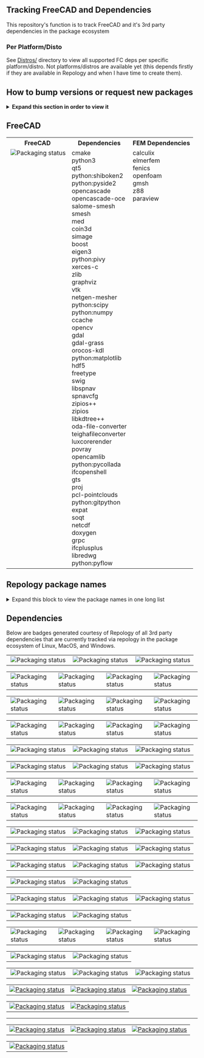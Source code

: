 ## Tracking FreeCAD and Dependencies
This repository's function is to track FreeCAD and it's 3rd party dependencies in the package ecosystem

### Per Platform/Disto
See [Distros/](Distros/) directory to view all supported FC deps per specific platform/distro. Not platforms/distros are available yet (this depends firstly if they are available in Repology and when I have time to create them).

## How to bump versions or request new packages
<details>
  <summary><b>Expand this section in order to view it</b></summary>

### Arch Linux
1. Search for the package in: https://www.archlinux.org/packages/
2. On the package page find `Flag Package Out-of-Date` link

### Arch Linux User Repository (AUR)
1. Search for the package in: https://aur.archlinux.org
2. On the package page find `Flag Package Out-of-Date` link

### Chocolatey 
Request new packages at https://github.com/chocolatey/chocolatey-package-requests  
Request package updates by [contacting the maintainer of said chocolatey package](https://chocolatey.org/docs/package-triage-process#package-is-outdated)

### FreeBSD (aka Freshports/dports)
Open a ticket on their [Bugzilla](https://bugs.freebsd.org/bugzilla/enter_bug.cgi) bugtracker.  
FYI, dports lags behind Freshports 

### Gentoo
1. Open a ticket on their [Bugzilla](https://bugs.gentoo.org/enter_bug.cgi?product=Gentoo%20Linux) bugtracker.
2. Choose either 'Current Packages' or 'New Packages' accordingly  
Also, it's possible to see PRs in https://github.com/gentoo/gentoo/

### Haiku Ports
Open an issue on their [Haikuports GitHub repo](https://github.com/haikuports/haikuports/issues)

### Homebrew
If you're on MacOS use: https://github.com/Homebrew/homebrew-core/blob/master/CONTRIBUTING.md

If not, then find the formula on github, edit the formula (auto-forks for you), make the appropriate changes (change the version number and get the sha256 (use another updated repo to get the the hash or download the program and run `sha256sum`), the submit a PR via github GUI.

### Hyperbola
1. Search for the package in: https://www.hyperbola.info/packages/
2. On the package page find `Flag Package Out-of-Date` link

### Linuxbrew
See Homebrew

### Macports
There are a several ways to update/request macports. Before anything, please search their github repo for [open PRs](github.com/macports/macports-ports/pulls) and their [bugtracker](https://trac.macports.org/search?q=&portsummarysearch=on) to avoid duplicate requests.
1. If you have macports installed you can go through the recommended way to update a macport
2. If you don't have macports installed you can still open a PR. You'll need to some things in the PR 
3. Open a ticket on their [bugtracker](https://trac.macports.org) requesting an update or a new package. 

### Mageia Cauldron
Open an issus on their [Bugzilla](https://bugs.mageia.org) Bugtracker

### nixpkgs
Open an issue on their [Github repo](https://github.com/NixOS/nixpkgs/)  
It's possible to open PRs to bump versions but note that the checksum they ask for isn't `sha256sum`

### OpenMandriva Cooker
Open an issue on their [Bugzilla](https://issues.openmandriva.org/enter_bug.cgi?product=Cooker)

### psilinux
1. Find the package via repology or on their [GitHub organization page](https://github.com/pisilinux)  
2. Open an issue requesting update or new package.

### scoop
Open an issue on their [Github repo](https://github.com/lukesampson/scoop/issues)

### solus
Open an issue on their [Phabricator](https://dev.getsol.us/maniphest/)  
Make sure to follow their [guidelines](https://getsol.us/articles/packaging/request-a-package/en/)

### vcpkg
C++ Library Manager for Windows, Linux, and MacOS  
Open an issue on their [Github repo](https://github.com/Microsoft/vcpkg)  
Note: they don

### Void Linux
Open an issue on their [Github repo](https://github.com/void-linux/void-packages)

### Yet Another Cygwin Ports (YACP)
Open an issue on their [Github repo](https://github.com/fd00/yacp)

#### Tips for submitting PRs
<details>
  <summary>Tips on how to submit PRs</summary>
    <ul>
      <li>Clone the repository
      <li>Edit the package forumla/recipe
      <li>Update the version number of the package
      <li>Download the updated package version
      <li>Generate a sha256 <tt>openssl dgst -sha256 package-name</tt>
      <li>Note: Macports requires a rmd160. Generate an rmd160 <tt>openssl dgst -rmd160 package-name</tt>
      <li>Submit PR
    <ul>
</details>

</details>

## FreeCAD
<table>
  <tr>
    <th>FreeCAD</th>
    <th>Dependencies</th>  
    <th>FEM Dependencies</th>
  </tr>
  <tr>
    <td valign="top"><a href="https://repology.org/metapackage/freecad/versions">
        <img src="https://repology.org/badge/vertical-allrepos/freecad.svg" alt="Packaging status" align="right"></a>
    </td>
    <td align="left" valign="top">
      cmake<br/>
      python3<br/>
      qt5<br/>
      python:shiboken2<br/>
      python:pyside2<br/>
      opencascade<br/>
      opencascade-oce<br/>
      salome-smesh<br/>
      smesh<br/>
      med<br/>
      coin3d<br/>
      simage<br/>
      boost<br/>
      eigen3<br/>
      python:pivy<br/>
      xerces-c<br/>
      zlib<br/>
      graphviz<br/>
      vtk<br/>
      netgen-mesher<br/>
      python:scipy<br/>
      python:numpy<br/>
      ccache<br/>
      opencv<br/>
      gdal<br/>
      gdal-grass<br/>
      orocos-kdl<br/>
      python:matplotlib<br/>
      hdf5<br/>
      freetype<br/>
      swig<br/>
      libspnav<br/>
      spnavcfg<br/>
      zipios++<br/>
      zipios<br/>
      libkdtree++<br/>
      oda-file-converter<br/>
      teighafileconverter<br/>
      luxcorerender<br/>
      povray<br/>
      opencamlib<br/>
      python:pycollada<br/>
      ifcopenshell<br/>
      gts<br/>
      proj<br/>
      pcl-pointclouds<br/>
      python:gitpython<br/>
      expat<br/>
      soqt<br/>
      netcdf<br/>
      doxygen<br/>
      grpc<br/>
      ifcplusplus<br/>
      libredwg<br/>
      python:pyflow
    </td>
    <td align="left" valign="top">
      calculix<br/>
      elmerfem<br/>
      fenics<br/>
      openfoam<br/>
      gmsh<br/>
      z88<br/>
      paraview<br/>
    </td>
  </tr>
</table>

## Repology package names  
<details>
  <summary>Expand this block to view the package names in one long list</summary>

```
python3  
qt5  
python:shiboken2  
python:pyside2  
opencascade  
opencascade-oce  
salome-smesh  
smesh  
med  
coin3d  
simage  
boost  
eigen3  
python:pivy  
xerces-c  
cmake  
zlib  
graphviz  
vtk  
netgen-mesher
python:scipy  
python:numpy  
calculix  
elmerfem  
fenics  
openfoam  
z88  
gmsh  
ccache  
opencv  
gdal  
gdal-grass  
orocos-kdl  
python:matplotlib  
hdf5  
freetype
swig  
libspnav  
spnavcfg  
zipios++  


libkdtree++  
oda-file-converter  
teighafileconverter  
luxcorerender  
povray  
opencamlib  
python:pycollada  
ifcopenshell  
gts  
proj  
pcl-pointclouds  
python:gitpython
expat  
soqt  
netcdf  
doxygen
paraview  
grpc  
ifcplusplus  
libredwg  
python:pyflow  
```

</details>

## Dependencies
Below are badges generated courtesy of Repology of all 3rd party dependencies that are currently tracked via repology in the package ecosystem of Linux, MacOS, and Windows.

<table>
  <tr>
    <td valign="top"><a href="https://repology.org/metapackage/qt5/versions">
      <img src="https://repology.org/badge/vertical-allrepos/qt5.svg?header=qt5" alt="Packaging status" align="right"></a>
    </td>
    <td valign="top"><a href="https://repology.org/metapackage/python:shiboken2/versions">
      <img src="https://repology.org/badge/vertical-allrepos/python:shiboken2.svg?header=python%3Ashiboken2" alt="Packaging status" align="right"></a>
    </td>
    <td valign="top"><a href="https://repology.org/metapackage/python:pyside2/versions">
      <img src="https://repology.org/badge/vertical-allrepos/python:pyside2.svg?header=python%3Apyside2" alt="Packaging status" align="right"></a>
    </td>
  </tr>
</table>

<table>
  <tr>
    <td valign="top"><a href="https://repology.org/metapackage/opencascade/versions">
      <img src="https://repology.org/badge/vertical-allrepos/opencascade.svg?header=opencascade" alt="Packaging status" align="right"></a>
    </td>
    <td valign="top"><a href="https://repology.org/metapackage/opencascade-oce/versions">
      <img src="https://repology.org/badge/vertical-allrepos/opencascade-oce.svg?header=opencascade-oce" alt="Packaging status" align="right"></a>
    </td>
    <td valign="top"><a href="https://repology.org/metapackage/salome-smesh/versions">
      <img src="https://repology.org/badge/vertical-allrepos/salome-smesh.svg?header=salome-smesh" alt="Packaging status" align="right"></a>
    </td>
    <td valign="top"><a href="https://repology.org/metapackage/smesh/versions">
      <img src="https://repology.org/badge/vertical-allrepos/smesh.svg?header=smesh" alt="Packaging status" align="right"></a>
    </td>
  </tr>
</table>

<table>
  <tr>
    <td valign="top"><a href="https://repology.org/metapackage/med/versions">
      <img src="https://repology.org/badge/vertical-allrepos/med.svg?header=med" alt="Packaging status" align="right"></a>
    </td>
    <td valign="top"><a href="https://repology.org/metapackage/python3/versions">
      <img src="https://repology.org/badge/vertical-allrepos/python3.svg?header=python3" alt="Packaging status" align="right"></a>
    </td>
    <td valign="top"><a href="https://repology.org/metapackage/boost/versions">
      <img src="https://repology.org/badge/vertical-allrepos/boost.svg?header=boost" alt="Packaging status" align="right"></a>
    </td>
    <td valign="top"><a href="https://repology.org/metapackage/netcdf/versions">
      <img src="https://repology.org/badge/vertical-allrepos/netcdf.svg?header=netcdf" alt="Packaging status" align="right"></a>
    </td>
</tr>
</table>

<table>
  <tr>
    <td valign="top"><a href="https://repology.org/metapackage/coin3d/versions">
      <img src="https://repology.org/badge/vertical-allrepos/coin3d.svg?header=coin3d" alt="Packaging status" align="right"></a>
    <td valign="top"><a href="https://repology.org/metapackage/soqt/versions">
      <img src="https://repology.org/badge/vertical-allrepos/soqt.svg?header=soqt" alt="Packaging status" align="right"></a>
    <td valign="top"><a href="https://repology.org/metapackage/python:pivy/versions">
      <img src="https://repology.org/badge/vertical-allrepos/python:pivy.svg?header=python%3Apivy" alt="Packaging status" align="right"></a>
    </td>
    <td valign="top"><a href="https://repology.org/metapackage/simage/versions">
      <img src="https://repology.org/badge/vertical-allrepos/simage.svg?header=simage" alt="Packaging status" align="right"></a>
    </td>
  </tr>
</table>

<table>
  <tr>
    <td valign="top"><a href="https://repology.org/metapackage/hdf5/versions">
      <img src="https://repology.org/badge/vertical-allrepos/hdf5.svg?header=hdf5" alt="Packaging status" align="right"></a>
    </td>
    <td valign="top"><a href="https://repology.org/metapackage/eigen3/versions">
      <img src="https://repology.org/badge/vertical-allrepos/eigen3.svg?header=eigen3" alt="Packaging status" align="right"></a>
    </td>
    <td valign="top"><a href="https://repology.org/metapackage/xerces-c/versions">
      <img src="https://repology.org/badge/vertical-allrepos/xerces-c.svg?header=xerces-c" alt="Packaging status" align="right"></a>
    </td>
  </tr>
</table>

<table>
  <tr>
    <td valign="top"><a href="https://repology.org/metapackage/zlib/versions">
      <img src="https://repology.org/badge/vertical-allrepos/zlib.svg?header=zlib" alt="Packaging status" align="right"></a>
    </td>
    <td valign="top"><a href="https://repology.org/metapackage/cmake/versions">
      <img src="https://repology.org/badge/vertical-allrepos/cmake.svg?header=cmake" alt="Packaging status" align="right"></a>
    </td>
    <td valign="top"><a href="https://repology.org/metapackage/ccache/versions">
      <img src="https://repology.org/badge/vertical-allrepos/ccache.svg?header=ccache" alt="Packaging status" align="right"></a>
    </td>
  </tr>
</table>

<table>
  <tr>
    <td valign="top"><a href="https://repology.org/metapackage/netgen-mesher/versions">
      <img src="https://repology.org/badge/vertical-allrepos/netgen-mesher.svg?header=netgen-mesher" alt="Packaging status" align="right"></a>
    </td>
    <td valign="top"><a href="https://repology.org/metapackage/vtk/versions">
      <img src="https://repology.org/badge/vertical-allrepos/vtk.svg?header=vtk" alt="Packaging status" align="right"></a>
    </td>
    <td valign="top"><a href="https://repology.org/metapackage/calculix/versions">
      <img src="https://repology.org/badge/vertical-allrepos/calculix.svg?header=calculix" alt="Packaging status" align="right"></a>
    </td>
    <td valign="top"><a href="https://repology.org/metapackage/gmsh/versions">
      <img src="https://repology.org/badge/vertical-allrepos/gmsh.svg?header=gmsh" alt="Packaging status" align="right"></a>
  </tr>
</table>

<table>
  <tr>
    <td valign="top"><a href="https://repology.org/metapackage/elmerfem/versions">
      <img src="https://repology.org/badge/vertical-allrepos/elmerfem.svg?header=elmerfem" alt="Packaging status" align="right"></a>
    </td>
    <td valign="top"><a href="https://repology.org/metapackage/fenics/versions">
      <img src="https://repology.org/badge/vertical-allrepos/fenics.svg?header=fenics" alt="Packaging status" align="right"></a>
    </td>
    <td valign="top"><a href="https://repology.org/metapackage/openfoam/versions">
      <img src="https://repology.org/badge/vertical-allrepos/openfoam.svg?header=openfoam" alt="Packaging status" align="right"></a>
    </td>
    <td valign="top"><a href="https://repology.org/metapackage/z88/versions">
      <img src="https://repology.org/badge/vertical-allrepos/z88.svg?header=z88" alt="Packaging status" align="right"></a>
    </td>
  </tr>
</table>


<table>
  <tr>
    <td valign="top"><a href="https://repology.org/metapackage/orocos-kdl/versions">
      <img src="https://repology.org/badge/vertical-allrepos/orocos-kdl.svg?header=orocos-kdl" alt="Packaging status" align="right"></a>
    </td>
    <td valign="top"><a href="https://repology.org/metapackage/python:matplotlib/versions">
      <img src="https://repology.org/badge/vertical-allrepos/python:matplotlib.svg?header=python%3Amatplotlib" alt="Packaging status" align="right"></a>
    </td>
    <td valign="top"><a href="https://repology.org/metapackage/freetype/versions">
      <img src="https://repology.org/badge/vertical-allrepos/freetype.svg?header=freetype" alt="Packaging status" align="right"></a>
    </td>
  </tr>
</table>

<table>
  <tr>
    <td valign="top"><a href="https://repology.org/metapackage/graphviz/versions">
      <img src="https://repology.org/badge/vertical-allrepos/graphviz.svg?header=graphviz" alt="Packaging status" align="right"></a>
    </td>
    <td valign="top"><a href="https://repology.org/metapackage/swig/versions">
      <img src="https://repology.org/badge/vertical-allrepos/swig.svg?header=swig" alt="Packaging status" align="right"></a>
    </td>
    <td valign="top"><a href="https://repology.org/metapackage/ifcopenshell/versions">
      <img src="https://repology.org/badge/vertical-allrepos/ifcopenshell.svg?header=ifcopenshell" alt="Packaging status" align="right"></a>
    </td>
  </tr>
</table>

<table>
  <tr>
    <td valign="top"><a href="https://repology.org/metapackage/libspnav/versions">
      <img src="https://repology.org/badge/vertical-allrepos/libspnav.svg?header=libspnav" alt="Packaging status" align="right"></a>
    </td>
    <td valign="top"><a href="https://repology.org/metapackage/spnavcfg/versions">
      <img src="https://repology.org/badge/vertical-allrepos/spnavcfg.svg?header=spnavcfg" alt="Packaging status" align="right"></a>
    </td>
    <td valign="top"><a href="https://repology.org/metapackage/libkdtree++/versions">
      <img src="https://repology.org/badge/vertical-allrepos/libkdtree++.svg?header=libkdtree%2B%2B" alt="Packaging status" align="right"></a>
    </td>
  </tr>
</table>

<table>
  <tr>
    <td valign="top"><a href="https://repology.org/metapackage/zipios++/versions">
      <img src="https://repology.org/badge/vertical-allrepos/zipios++.svg?header=zipios%2B%2B" alt="Packaging status" align="right"></a>
    </td>
    <td valign="top"><a href="https://repology.org/metapackage/zipios/versions">
      <img src="https://repology.org/badge/vertical-allrepos/zipios.svg?header=zipios" alt="Packaging status" align="right"></a>
    </td>
  </tr>
</table>

<table>
  <tr>
    <td valign="top"><a href="https://repology.org/metapackage/python:scipy/versions">
      <img src="https://repology.org/badge/vertical-allrepos/python:scipy.svg?header=python%3Ascipy" alt="Packaging status" align="right"></a>
    </td>
    <td valign="top"><a href="https://repology.org/metapackage/python:numpy/versions">
      <img src="https://repology.org/badge/vertical-allrepos/python:numpy.svg?header=python%3Anumpy" alt="Packaging status" align="right"></a>
    </td>
    <td valign="top"><a href="https://repology.org/metapackage/opencv/versions">
      <img src="https://repology.org/badge/vertical-allrepos/opencv.svg?header=opencv" alt="Packaging status" align="right"></a>
    </td>
  </tr>
</table>

<table>
  <tr>
    <td valign="top"><a href="https://repology.org/metapackage/gdal/versions">
      <img src="https://repology.org/badge/vertical-allrepos/gdal.svg?header=gdal" alt="Packaging status" align="right"></a>
    </td>
    <td valign="top"><a href="https://repology.org/metapackage/gdal-grass/versions">
      <img src="https://repology.org/badge/vertical-allrepos/gdal-grass.svg?header=gdal-grass" alt="Packaging status" align="right"></a>
    </td>
  </tr>
</table>

<table>
  <tr>
    <td valign="top"><a href="https://repology.org/metapackage/oda-file-converter/versions">
      <img src="https://repology.org/badge/vertical-allrepos/oda-file-converter.svg?header=oda-file-converter" alt="Packaging status" align="right"></a>
    </td>
    <td valign="top"><a href="https://repology.org/metapackage/teighafileconverter/versions">
      <img src="https://repology.org/badge/vertical-allrepos/teighafileconverter.svg?header=teighafileconverter" alt="Packaging status" align="right"></a>
    </td>
    <td valign="top"><a href="https://repology.org/metapackage/luxcorerender/versions">
      <img src="https://repology.org/badge/vertical-allrepos/luxcorerender.svg?header=luxcorerender" alt="Packaging status" align="right"></a>
    </td>
    <td valign="top"><a href="https://repology.org/metapackage/povray/versions">
      <img src="https://repology.org/badge/vertical-allrepos/povray.svg?header=povray" alt="Packaging status" align="right"></a>
    </td>
  </tr>
</table>

<table>
  <tr>
    <td valign="top"><a href="https://repology.org/metapackage/opencamlib/versions">
      <img src="https://repology.org/badge/vertical-allrepos/opencamlib.svg?header=opencamlib" alt="Packaging status" align="right"></a>
    </td>
    <td valign="top"><a href="https://repology.org/metapackage/python:pycollada/versions">
      <img src="https://repology.org/badge/vertical-allrepos/python:pycollada.svg?header=python%3Apycollada" alt="Packaging status" align="right"></a>
    </td>
  </tr>
</table>

<table>
  <tr>
    <td valign="top"><a href="https://repology.org/metapackage/proj/versions">
      <img src="https://repology.org/badge/vertical-allrepos/proj.svg?header=proj" alt="Packaging status" align="right"></a>
    </td>
    <td valign="top"><a href="https://repology.org/metapackage/gts/versions">
      <img src="https://repology.org/badge/vertical-allrepos/gts.svg?header=gts" alt="Packaging status" align="right"></a>
    </td>
    <td valign="top"><a href="https://repology.org/metapackage/python:pysolar/versions">
      <img src="https://repology.org/badge/vertical-allrepos/python:pysolar.svg?header=python%3Apysolar" alt="Packaging status" align="right"></a>
    </td>
  </tr>
</table>

<table>
  <tr>
    <td valign="top"><a href="https://repology.org/metapackage/pcl-pointclouds/versions">
      <img src="https://repology.org/badge/vertical-allrepos/pcl-pointclouds.svg?header=pcl-pointclouds" alt="Packaging status"></a>
    </td>
    <td valign="top"><a href="https://repology.org/metapackage/python:gitpython/versions">
      <img src="https://repology.org/badge/vertical-allrepos/python:gitpython.svg?header=python%3Agitpython" alt="Packaging status"></a>
    </td>
    <td valign="top"><a href="https://repology.org/metapackage/expat/versions">
      <img src="https://repology.org/badge/vertical-allrepos/expat.svg?header=expat" alt="Packaging status"></a>
    </td>
  </tr>
</table>


<table>
  <tr>
    <td valign="top"><a href="https://repology.org/metapackage/doxygen/versions">
      <img src="https://repology.org/badge/vertical-allrepos/doxygen.svg?header=doxygen" alt="Packaging status"></a>
    </td>
    <td valign="top"><a href="https://repology.org/metapackage/paraview/versions">
      <img src="https://repology.org/badge/vertical-allrepos/paraview.svg?header=paraview" alt="Packaging status"></a>
    </td>
  </tr>
</table>

------

<table>
  <tr>
    <td valign="top"><a href="https://repology.org/metapackage/grpc/versions">
      <img src="https://repology.org/badge/vertical-allrepos/grpc.svg?header=grpc" alt="Packaging status"></a>
    </td>
    <td valign="top"><a href="https://repology.org/metapackage/ifcplusplus/versions">
      <img src="https://repology.org/badge/vertical-allrepos/ifcplusplus.svg?header=ifcplusplus" alt="Packaging status"></a>
    </td>
    <td valign="top"><a href="https://repology.org/metapackage/libredwg/versions">
      <img src="https://repology.org/badge/vertical-allrepos/libredwg.svg?header=libredwg" alt="Packaging status"></a>
    </td>
  </tr>
</table>

<table>
  <tr>
    <td valign="top"><a href="https://repology.org/metapackage/python:pyflow/versions">
      <img src="https://repology.org/badge/vertical-allrepos/python:pyflow.svg?header=python%3Apyflow" alt="Packaging status"></a>
    </td>
  </tr>
</table>

<!--
<table>
  <tr>
  </tr>
</table>
-->
